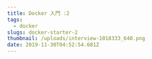 ```yaml
---
title: Docker 入門 :2
tags: 
  - docker 
slugs: docker-starter-2
thumbnail: /uploads/interview-1018333_640.png
date: 2019-11-30T04:52:54.681Z
---
```

